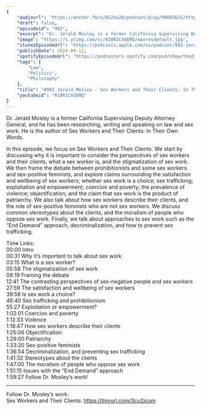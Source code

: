 ```yaml
---
{
	"audiourl": "https://anchor.fm/s/822ba20/podcast/play/90683621/https%3A%2F%2Fd3ctxlq1ktw2nl.cloudfront.net%2Fstaging%2F2024-7-20%2F16ad1937-5fa6-916f-b315-6315a9f4489d.m4a",
	"draft": false,
	"episodeid": "992",
	"excerpt": "Dr. Jerald Mosley is a former California Supervising Deputy Attorney General, and he has been researching, writing and speaking on law and sex work. He is the author of Sex Workers and Their Clients: In Their Own Words.",
	"image": "https://i.ytimg.com/vi/R10RICXGEMQ/maxresdefault.jpg",
	"itunesEpisodeUrl": "https://podcasts.apple.com/us/podcast/992-jerald-mosley-sex-workers-and-their-clients-in/id1451347236?i=1000669338522&uo=4",
	"publishDate": 2024-09-12,
	"spotifyEpisodeUrl": "https://podcasters.spotify.com/pod/show/thedissenter/episodes/992-Jerald-Mosley---Sex-Workers-and-Their-Clients-In-Their-Own-Words-e2ndup5",
	"tags": [
		"Law",
		"Politics",
		"Philosophy"
	],
	"title": "#992 Jerald Mosley - Sex Workers and Their Clients: In Their Own Words",
	"youtubeid": "R10RICXGEMQ"
}
---
```

Dr. Jerald Mosley is a former California Supervising Deputy Attorney General, and he has been researching, writing and speaking on law and sex work. He is the author of Sex Workers and Their Clients: In Their Own Words.

In this episode, we focus on Sex Workers and Their Clients. We start by discussing why it is important to consider the perspectives of sex workers and their clients, what a sex worker is, and the stigmatization of sex work. We then frame the debate between prohibitionists and some sex workers and sex-positive feminists, and explore claims surrounding the satisfaction and wellbeing of sex workers; whether sex work is a choice; sex trafficking; exploitation and empowerment; coercion and poverty; the prevalence of violence; objectification; and the claim that sex work is the product of patriarchy. We also talk about how sex workers describe their clients, and the role of sex-positive feminists who are not sex workers. We discuss common stereotypes about the clients, and the moralism of people who oppose sex work. Finally, we talk about approaches to sex work such as the “End Demand” approach, decriminalization, and how to prevent sex trafficking.

Time Links:  
<time>00:00</time> Intro  
<time>00:31</time> Why it’s important to talk about sex work  
<time>03:15</time> What is a sex worker?  
<time>05:58</time> The stigmatization of sex work  
<time>09:19</time> Framing the debate  
<time>12:41</time> The contrasting perspectives of sex-negative people and sex workers  
<time>27:59</time> The satisfaction and wellbeing of sex workers  
<time>39:58</time> Is sex work a choice?  
<time>46:40</time> Sex trafficking and prohibitionism  
<time>55:27</time> Exploitation or empowerment?  
<time>1:02:01</time> Coercion and poverty  
<time>1:12:33</time> Violence  
<time>1:18:47</time> How sex workers describe their clients  
<time>1:25:06</time> Objectification  
<time>1:29:00</time> Patriarchy  
<time>1:33:20</time> Sex-positive feminists  
<time>1:36:54</time> Decriminalization, and preventing sex trafficking  
<time>1:41:32</time> Stereotypes about the clients  
<time>1:47:00</time> The moralism of people who oppose sex work  
<time>1:51:15</time> Issues with the “End Demand” approach  
<time>1:59:27</time> Follow Dr. Mosley’s work!

---

Follow Dr. Mosley’s work:  
Sex Workers and Their Clients: https://tinyurl.com/3cu2jcum

